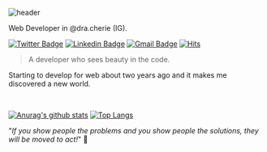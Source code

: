 ![header](https://capsule-render.vercel.app/api?type=wave&color=DD6387&height=300&section=header&text=Emanuel%20Corrêa&fontSize=80&animation=fadeIn&fontColor=fff)

Web Developer in @dra.cherie (IG).

[![Twitter Badge](https://img.shields.io/badge/-@emanueelcorrea-403f3b?labelColor=52504b&logo=Twitter&logoColor=white&link=https://twitter.com/emanueelcorrea)](https://twitter.com/emanueelcorrea)
[![Linkedin Badge](https://img.shields.io/badge/-emanuelcorrea-403f3b?&labelColor=52504b&logo=Linkedin&logoColor=white&link=https://www.linkedin.com/in/emanuel-correa/)](https://www.linkedin.com/in/emanuel-correa/) 
[![Gmail Badge](https://img.shields.io/badge/-emanuel.silvati@gmail.com-403f3b?&labelColor=52504b&logo=Gmail&logoColor=white&link=mailto:emanuel.silvati@gmail.com)](mailto:emanuel.silvati@gmail.com)
[![Hits](https://hits.seeyoufarm.com/api/count/incr/badge.svg?url=https%3A%2F%2Fgithub.com%2Femanuelcorrea&count_bg=%23DD6387&title_bg=%23555555&icon=&icon_color=%23E7E7E7&title=Profile+Views&edge_flat=true)](https://github.com/emanueelcorrea)

> A developer who sees beauty in the code.

Starting to develop for web about two years ago and it makes me discovered a new world.

<br>

[![Anurag's github stats](https://github-readme-stats.vercel.app/api?username=emanuelcorrea&count_private=true&include_all_commits=true&show_icons=true&theme=dracula&hide=contribs,issues)](https://github.com/emanuelcorrea/)
[![Top Langs](https://github-readme-stats.vercel.app/api/top-langs/?username=emanuelcorrea&layout=compact&theme=dracula&hide=pascal)](https://github.com/emanuelcorrea/)

"*If you show people the problems and you show people the solutions, they will be moved to act!*"
🤩
 
